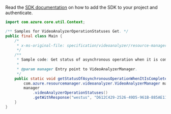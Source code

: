 Read the [SDK documentation](https://github.com/Azure/azure-sdk-for-java/blob/azure-resourcemanager-videoanalyzer_1.0.0-beta.4/sdk/videoanalyzer/azure-resourcemanager-videoanalyzer/README.md) on how to add the SDK to your project and authenticate.

```java
import com.azure.core.util.Context;

/** Samples for VideoAnalyzerOperationStatuses Get. */
public final class Main {
    /*
     * x-ms-original-file: specification/videoanalyzer/resource-manager/Microsoft.Media/preview/2021-11-01-preview/examples/video-analyzer-operation-status-by-id-non-terminal-state-failed.json
     */
    /**
     * Sample code: Get status of asynchronous operation when it is completed with error.
     *
     * @param manager Entry point to VideoAnalyzerManager.
     */
    public static void getStatusOfAsynchronousOperationWhenItIsCompletedWithError(
        com.azure.resourcemanager.videoanalyzer.VideoAnalyzerManager manager) {
        manager
            .videoAnalyzerOperationStatuses()
            .getWithResponse("westus", "D612C429-2526-49D5-961B-885AE11406FD", Context.NONE);
    }
}
```
